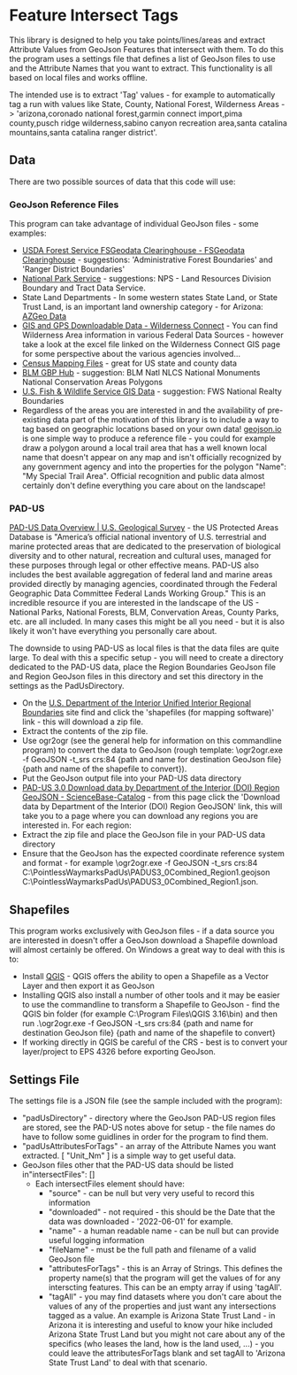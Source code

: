 ﻿# Feature Intersect Tags

This library is designed to help you take points/lines/areas and extract Attribute Values from GeoJson Features that intersect with them. To do this the program uses a settings file that defines a list of GeoJson files to use and the Attribute Names that you want to extract. This functionality is all based on local files and works offline.

The intended use is to extract 'Tag' values - for example to automatically tag a run with values like State, County, National Forest, Wilderness Areas -> 'arizona,coronado national forest,garmin connect import,pima county,pusch ridge wilderness,sabino canyon recreation area,santa catalina mountains,santa catalina ranger district'.

## Data

There are two possible sources of data that this code will use:

### GeoJson Reference Files

This program can take advantage of individual GeoJson files - some examples:
 - [USDA Forest Service FSGeodata Clearinghouse - FSGeodata Clearinghouse](https://data.fs.usda.gov/geodata/) - suggestions: 'Administrative Forest Boundaries' and 'Ranger District Boundaries'
 - [National Park Service](https://public-nps.opendata.arcgis.com/) - suggestions: NPS - Land Resources Division Boundary and Tract Data Service.
 - State Land Departments - In some western states State Land, or State Trust Land, is an important land ownership category - for Arizona: [AZGeo Data](https://azgeo-open-data-agic.hub.arcgis.com/)
 - [GIS and GPS Downloadable Data - Wilderness Connect](https://wilderness.net/visit-wilderness/gis-gps.php) - You can find Wilderness Area information in various Federal Data Sources - however take a look at the excel file linked on the Wilderness Connect GIS page for some perspective about the various agencies involved...
 - [Census Mapping Files](https://www.census.gov/geographies/mapping-files.html) - great for US state and county data
 - [BLM GBP Hub](https://gbp-blm-egis.hub.arcgis.com/) - suggestion: BLM Natl NLCS National Monuments National Conservation Areas Polygons
 - [U.S. Fish & Wildlife Service GIS Data](https://gis-fws.opendata.arcgis.com/) - suggestion: FWS National Realty Boundaries
 - Regardless of the areas you are interested in and the availability of pre-existing data part of the motivation of this library is to include a way to tag based on geographic locations based on your own data! [geojson.io](https://geojson.io/) is one simple way to produce a reference file - you could for example draw a polygon around a local trail area that has a well known local name that doesn't appear on any map and isn't officially recognized by any government agency and into the properties for the polygon "Name": "My Special Trail Area". Official recognition and public data almost certainly don't define everything you care about on the landscape!

### PAD-US

[PAD-US Data Overview | U.S. Geological Survey](https://www.usgs.gov/programs/gap-analysis-project/science/pad-us-data-overview) - the US Protected Areas Database is "America’s official national inventory of U.S. terrestrial and marine protected areas that are dedicated to the preservation of biological diversity and to other natural, recreation and cultural uses, managed for these purposes through legal or other effective means. PAD-US also includes the best available aggregation of federal land and marine areas provided directly by managing agencies, coordinated through the Federal Geographic Data Committee Federal Lands Working Group." This is an incredible resource if you are interested in the landscape of the US - National Parks, National Forests, BLM, Convervation Areas, County Parks, etc. are all included. In many cases this might be all you need - but it is also likely it won't have everything you personally care about.

The downside to using PAD-US as local files is that the data files are quite large. To deal with this a specific setup - you will need to create a directory dedicated to the PAD-US data, place the Region Boundaries GeoJson file and Region GeoJson files in this directory and set this directory in the settings as the PadUsDirectory.
  - On the [U.S. Department of the Interior Unified Interior Regional Boundaries](https://www.doi.gov/employees/reorg/unified-regional-boundaries) site find and click the 'shapefiles (for mapping software)' link - this will download a zip file.
  - Extract the contents of the zip file.
  - Use ogr2ogr (see the general help for information on this commandline program) to convert the data to GeoJson (rough template: \ogr2ogr.exe -f GeoJSON -t_srs crs:84 {path and name for destination GeoJson file} {path and name of the shapefile to convert}).
  - Put the GeoJson output file into your PAD-US data directory
  - [PAD-US 3.0 Download data by Department of the Interior (DOI) Region GeoJSON - ScienceBase-Catalog](https://www.sciencebase.gov/catalog/item/622256afd34ee0c6b38b6bb7) - from this page click the 'Download data by Department of the Interior (DOI) Region GeoJSON' link, this will take you to a page where you can download any regions you are interested in. For each region:
  - Extract the zip file and place the GeoJson file in your PAD-US data directory
  - Ensure that the GeoJson has the expected coordinate reference system and format - for example  \ogr2ogr.exe -f GeoJSON -t_srs crs:84 C:\PointlessWaymarksPadUs\PADUS3_0Combined_Region1.geojson C:\PointlessWaymarksPadUs\PADUS3_0Combined_Region1.json.


## Shapefiles

This program works exclusively with GeoJson files - if a data source you are interested in doesn't offer a GeoJson download a Shapefile download will almost certainly be offered. On Windows a great way to deal with this is to:
 - Install [QGIS](https://www.qgis.org/en/site/) - QGIS offers the ability to open a Shapefile as a Vector Layer and then export it as GeoJson
 - Installing QGIS also install a number of other tools and it may be easier to use the commandline to transform a Shapefile to GeoJson - find the QGIS bin folder (for example C:\Program Files\QGIS 3.16\bin\) and then run .\ogr2ogr.exe -f GeoJSON -t_srs crs:84 {path and name for destination GeoJson file} {path and name of the shapefile to convert}
 - If working directly in QGIS be careful of the CRS - best is to convert your layer/project to EPS 4326 before exporting GeoJson.


## Settings File

The settings file is a JSON file (see the sample included with the program):
 - "padUsDirectory" - directory where the GeoJson PAD-US region files are stored, see the PAD-US notes above for setup - the file names do have to follow some guidlines in order for the program to find them.
 - "padUsAttributesForTags" - an array of the Attribute Names you want extracted. [ "Unit_Nm" ] is a simple way to get useful data.
 - GeoJson files other that the PAD-US data should be listed in"intersectFiles": []
	 - Each intersectFiles element should have:
	   - "source" - can be null but very very useful to record this information
	   - "downloaded" - not required - this should be the Date that the data was downloaded - '2022-06-01' for example.
	   - "name" - a human readable name - can be null but can provide useful logging information
	   - "fileName" - must be the full path and filename of a valid GeoJson file
	   - "attributesForTags" - this is an Array of Strings. This defines the property name(s) that the program will get the values of for any interscting features. This can be an empty array if using 'tagAll'.
	   - "tagAll" - you may find datasets where you don't care about the values of any of the properties and just want any intersections tagged as a value. An example is Arizona State Trust Land - in Arizona it is interesting and useful to know your hike included Arizona State Trust Land but you might not care about any of the specifics (who leases the land, how is the land used, ...) - you could leave the attributesForTags blank and set tagAll to 'Arizona State Trust Land' to deal with that scenario.
